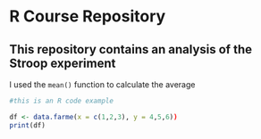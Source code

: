 # R Course Repository  
## This repository contains an analysis of the Stroop experiment  
I used the `mean()` function to calculate the average 
```r
#this is an R code example

df <- data.farme(x = c(1,2,3), y = 4,5,6))
print(df)



